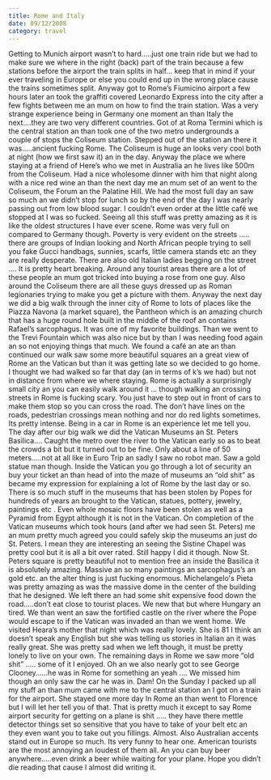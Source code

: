 ```yaml
---
title: Rome and Italy
date: 09/12/2008
category: travel
---
```


Getting to Munich airport wasn&rsquo;t to hard&hellip;..just one train ride but we had to make sure we where in the right (back) part of the train because a few stations before the airport the train splits in half&hellip; keep that in mind if your ever traveling in Europe or else you could end up in the wrong place cause the trains sometimes split. Anyway got to Rome&rsquo;s Fiumicino airport a few hours later an took the graffiti covered Leonardo Express into the city after a few fights between me an mum on how to find the train station. Was a very strange experience being in Germany one moment an than Italy the next&hellip;.they are two very different countries. Got of at Roma Termini which is the central station an than took one of the two metro undergrounds a couple of stops the Coliseum station. Stepped out of the station an there it was&hellip;..ancient fucking Rome. The Coliseum is huge an looks very cool both at night (how we first saw it) an in the day. Anyway the place we where staying at a friend of Here&rsquo;s who we met in Australia an he lives like 500m from the Coliseum. Had a nice wholesome dinner with him that night along with a nice red wine an than the next day me an mum set of an went to the Coliseum, the Forum an the Palatine Hill. We had the most full day an saw so much an we didn&rsquo;t stop for lunch so by the end of the day I was nearly passing out from low blood sugar. I couldn&rsquo;t even order at the little café we stopped at I was so fucked. Seeing all this stuff was pretty amazing as it
is like the oldest structures I have ever scene. Rome was very full on compared to Germany though. Poverty is very evident on the streets &hellip;.. there are groups of Indian looking and North African people trying to sell you fake Gucci handbags, sunnies, scarfs, little camera stands etc an they are really desperate. There are also old Italian ladies begging on the street &hellip;. It is pretty heart breaking. Around any tourist areas there are a lot of these people an mum got tricked into buying a rose from one guy. Also around the Coliseum there are all these guys dressed up as Roman legionaries trying to make you get a picture with them. Anyway the next day we did a big walk through the inner city of Rome to lots of places like the Piazza Navona (a market square), the Pantheon which is an amazing church that has a huge round hole built in the middle of the roof an contains Rafael&rsquo;s sarcophagus. It was one of my favorite buildings. Than we went to the Trevi Fountain which was also nice but by than I was needing food again an so not enjoying things that much. We found a café an ate an than continued our walk saw some more beautiful squares an a great view of Rome an the Vatican but than it was getting late so we decided to go home. I thought we had walked so far that day (an in terms of k&rsquo;s we had) but not in distance from where we where staying. Rome is actually a surprisingly small city an you can easily walk around it &hellip; though walking an crossing streets in Rome is fucking scary. You just have to step out in front of cars to make them stop so you can cross the road. The don&rsquo;t have lines on the roads, pedestrian crossings mean nothing and nor do red lights sometimes. Its pretty intense. Being in a car in Rome is an experience let me tell you. The day after our big walk we did the Vatican Museums an St. Peters Basilica&hellip;. Caught the metro over the river to the Vatican early so as to beat the crowds a bit but it turned out to be fine. Only about a line of 50 meters&hellip;..not at all like in Euro Trip an sadly I saw no robot man. Saw a gold statue man though. Inside the Vatican you go through a lot of security an buy your ticket an than head of into the maze of museums an &ldquo;old shit&rdquo; as became my expression for explaining a lot of Rome by the last day or so.
There is so much stuff in the museums that has been stolen by Popes for hundreds of years an brought to the Vatican, statues, pottery, jewelry, paintings etc . Even whole mosaic floors have been stolen as well as a Pyramid from Egypt although it is not in the Vatican. On completion of the Vatican museums which took hours (and after we had seen St. Peters) me an mum pretty much agreed you could safely skip the museums an just do St. Peters. I mean they are interesting an seeing the Sistine Chapel was pretty cool but it is all a bit over rated. Still happy I did it though. Now St. Peters square is pretty beautiful not to mention free an inside the Basilica it is absolutely amazing. Massive an so many paintings an sarcophagus&rsquo;s an gold etc. an the alter thing is just fucking enormous. Michelangelo's Pieta was pretty amazing as was the massive dome in the center of the building that he designed. We left there an had some shit expensive food down the road&hellip;..don&rsquo;t eat close to tourist places. We new that but where Hungary an tired. We than went an saw the fortified castle on the river where the Pope would escape to if the Vatican was invaded an than we went home. We visited Heara&rsquo;s mother that night which was really lovely. She is 81 I think an doesn&rsquo;t speak any English but she was telling us stories in Italian an it was really great. She was pretty sad when we left though, it must be pretty lonely to live on your own. The remaining days in Rome we saw more &ldquo;old shit&rdquo; &hellip;.. some of it I enjoyed. Oh an we also nearly got to see George Clooney&hellip;&hellip;he was in Rome for something an yeah &hellip;. We missed him though an only saw the car he was in. Dam! On the Sunday I packed up all my stuff an than mum came with me to the central station an I got on a train for the airport. She stayed one more day In Rome an than went to Florence but I will let her tell you of that. That is pretty much it except to say Rome airport security for getting on a plane is shit &hellip;.. they have there mettle detector things set so sensitive that you have to take of your belt etc an they even want you to take out you fillings. Almost. Also Australian accents stand out in Europe so much. Its very funny
to hear one. American tourists are the most annoying an loudest of them all. An you can buy beer
anywhere&hellip;..even drink a beer while waiting for your plane. Hope you didn&rsquo;t die reading that cause I almost did writing it.